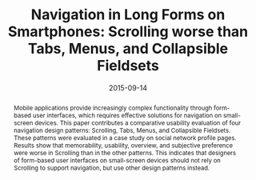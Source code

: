 ---
abstract: 'Mobile applications provide increasingly complex functionality through
  form-based user interfaces, which requires effective solutions for navigation on
  small-screen devices. This paper contributes a comparative usability evaluation
  of four navigation design patterns: Scrolling, Tabs, Menus, and Collapsible Fieldsets.
  These patterns were evaluated in a case study on social network profile pages. Results
  show that memorability, usability, overview, and subjective preference were worse
  in Scrolling than in the other patterns. This indicates that designers of form-based
  user interfaces on small-screen devices should not rely on Scrolling to support
  navigation, but use other design patterns instead.'
authors:
- Johannes Harms
- Martina Kratky
- Christoph Wimmer
- Karin Kappel
- Thomas Grechenig
date: '2015-09-14'
featured: false
publication_types:
- '0'
publishDate: '2015-09-14'
title: 'Navigation in Long Forms on Smartphones: Scrolling worse than Tabs, Menus,
  and Collapsible Fieldsets'
url_pdf: ''
---